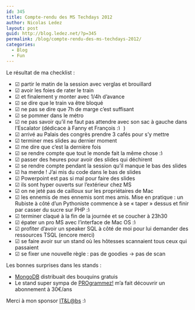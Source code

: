 ```yaml
---
id: 345
title: Compte-rendu des MS Techdays 2012
author: Nicolas Ledez
layout: post
guid: http://blog.ledez.net/?p=345
permalink: /blog/compte-rendu-des-ms-techdays-2012/
categories:
  - Blog
  - Fun
---
```

Le résultat de ma checklist :  
<!--more-->

  * &#9745; partir le matin de la session avec verglas et brouillard
  * &#9745; avoir les foies de rater le train
  * &#9745; et finalement y monter avec 1/4h d&rsquo;avance
  * &#9745; se dire que le train va être bloqué
  * &#9745; ne pas se dire que 7h de marge c&rsquo;est suffisant
  * &#9745; se pommer dans le métro
  * &#9745; ne pas savoir qu&rsquo;il ne faut pas attendre avec son sac à gauche dans l&rsquo;Escalator (dédicace à Fanny et François <img src="https://blog.ledez.net/wp-includes/images/smilies/simple-smile.png" alt=":)" class="wp-smiley" style="height: 1em; max-height: 1em;" /> )
  * &#9745; arrivé au Palais des congrès prendre 3 cafés pour s&rsquo;y mettre
  * &#9745; terminer mes slides au dernier moment
  * &#9745; me dire que c&rsquo;est la dernière fois
  * &#9745; se rendre compte que tout le monde fait la même chose <img src="https://blog.ledez.net/wp-includes/images/smilies/simple-smile.png" alt=":)" class="wp-smiley" style="height: 1em; max-height: 1em;" />
  * &#9745; passer des heures pour avoir des slides qui déchirent
  * &#9745; se rendre compte pendant la session qu&rsquo;il manque le bas des slides
  * &#9745; ha merde ! J&rsquo;ai mis du code dans le bas de slides
  * &#9745; Powerpoint est pas si mal pour faire des slides
  * &#9745; ils sont hyper ouverts sur l&rsquo;extérieur chez MS
  * &#9745; on ne jeté pas de cailloux sur les propriétaires de Mac
  * &#9745; les ennemis de mes ennemis sont mes amis. Mise en pratique : un Rubiste à côté d&rsquo;un Pythoniste commence à se &laquo;&nbsp;taper&nbsp;&raquo; dessus et finir par casser du sucre sur PHP <img src="https://blog.ledez.net/wp-includes/images/smilies/simple-smile.png" alt=":)" class="wp-smiley" style="height: 1em; max-height: 1em;" />
  * &#9745; terminer claqué à la fin de la journée et se coucher à 23h30
  * &#9745; épater un pro MS avec l&rsquo;interface de Mac OS <img src="https://blog.ledez.net/wp-includes/images/smilies/simple-smile.png" alt=":)" class="wp-smiley" style="height: 1em; max-height: 1em;" />
  * &#9745; profiter d&rsquo;avoir un speaker SQL à côté de moi pour lui demander des ressources TSQL (encore merci)
  * &#9745; se faire avoir sur un stand où les hôtesses scannaient tous ceux qui passaient
  * &#9745; se fixer une nouvelle règle : pas de goodies -> pas de scan

Les bonnes surprises dans les stands :

  * [MongoDB][1] distribuait des bouquins gratuis
  * Le stand super sympa de [PROgrammez!][2] m&rsquo;a fait découvrir un abonnement à 30€/ans

Merci à mon sponsor [IT&L@bs][3] <img src="https://blog.ledez.net/wp-includes/images/smilies/simple-smile.png" alt=":)" class="wp-smiley" style="height: 1em; max-height: 1em;" />

 [1]: http://www.mongodb.org/ "Le site de MongoDB"
 [2]: http://www.programmez.com/magazine.php "Le site du magazine"
 [3]: http://www.itlabs.fr.orange-business.com/